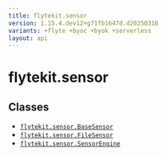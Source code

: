 ```yaml
---
title: flytekit.sensor
version: 1.15.4.dev12+g71fb1647d.d20250316
variants: +flyte +byoc +byok +serverless
layout: api
---
```


# flytekit.sensor

## Classes
* [`flytekit.sensor.BaseSensor`](../flytekit.sensor/basesensor)
* [`flytekit.sensor.FileSensor`](../flytekit.sensor/filesensor)
* [`flytekit.sensor.SensorEngine`](../flytekit.sensor/sensorengine)

